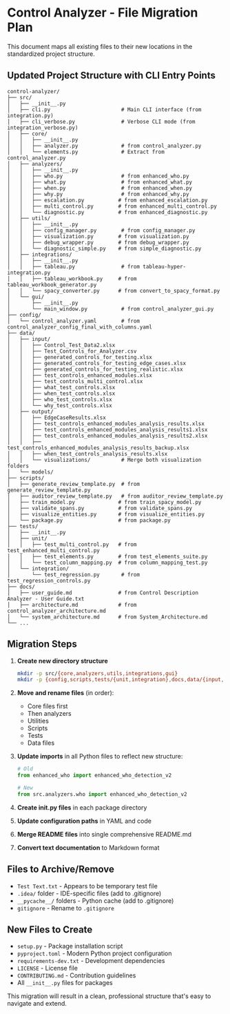 # Control Analyzer - File Migration Plan

This document maps all existing files to their new locations in the standardized project structure.

## Updated Project Structure with CLI Entry Points

```
control-analyzer/
├── src/
│   ├── __init__.py
│   ├── cli.py                       # Main CLI interface (from integration.py)
│   ├── cli_verbose.py               # Verbose CLI mode (from integration_verbose.py)
│   ├── core/
│   │   ├── __init__.py
│   │   ├── analyzer.py              # from control_analyzer.py
│   │   └── elements.py              # Extract from control_analyzer.py
│   ├── analyzers/
│   │   ├── __init__.py
│   │   ├── who.py                   # from enhanced_who.py
│   │   ├── what.py                  # from enhanced_what.py
│   │   ├── when.py                  # from enhanced_when.py
│   │   ├── why.py                   # from enhanced_why.py
│   │   ├── escalation.py           # from enhanced_escalation.py
│   │   ├── multi_control.py        # from enhanced_multi_control.py
│   │   └── diagnostic.py           # from enhanced_diagnostic.py
│   ├── utils/
│   │   ├── __init__.py
│   │   ├── config_manager.py        # from config_manager.py
│   │   ├── visualization.py        # from visualization.py
│   │   ├── debug_wrapper.py        # from debug_wrapper.py
│   │   └── diagnostic_simple.py    # from simple_diagnostic.py
│   ├── integrations/
│   │   ├── __init__.py
│   │   ├── tableau.py               # from tableau-hyper-integration.py
│   │   ├── tableau_workbook.py     # from tableau_workbook_generator.py
│   │   └── spacy_converter.py      # from convert_to_spacy_format.py
│   └── gui/
│       ├── __init__.py
│       └── main_window.py           # from control_analyzer_gui.py
├── config/
│   └── control_analyzer.yaml        # from control_analyzer_config_final_with_columns.yaml
├── data/
│   ├── input/
│   │   ├── Control_Test_Data2.xlsx
│   │   ├── Test_Controls_for_Analyzer.csv
│   │   ├── generated_controls_for_testing.xlsx
│   │   ├── generated_controls_for_testing_edge_cases.xlsx
│   │   ├── generated_controls_for_testing_realistic.xlsx
│   │   ├── test_controls_enhanced_modules.xlsx
│   │   ├── test_controls_multi_control.xlsx
│   │   ├── what_test_controls.xlsx
│   │   ├── when_test_controls.xlsx
│   │   ├── who_test_controls.xlsx
│   │   └── why_test_controls.xlsx
│   ├── output/
│   │   ├── EdgeCaseResults.xlsx
│   │   ├── test_controls_enhanced_modules_analysis_results.xlsx
│   │   ├── test_controls_enhanced_modules_analysis_results1.xlsx
│   │   ├── test_controls_enhanced_modules_analysis_results2.xlsx
│   │   ├── test_controls_enhanced_modules_analysis_results_backup.xlsx
│   │   ├── when_test_controls_analysis_results.xlsx
│   │   └── visualizations/          # Merge both visualization folders
│   └── models/
├── scripts/
│   ├── generate_review_template.py  # from generate_review_template.py
│   ├── auditor_review_template.py   # from auditor_review_template.py
│   ├── train_model.py              # from train_spacy_model.py
│   ├── validate_spans.py           # from validate_spans.py
│   ├── visualize_entities.py       # from visualize_entities.py
│   └── package.py                  # from package.py
├── tests/
│   ├── __init__.py
│   ├── unit/
│   │   ├── test_multi_control.py   # from test_enhanced_multi_control.py
│   │   ├── test_elements.py        # from test_elements_suite.py
│   │   └── test_column_mapping.py  # from column_mapping_test.py
│   └── integration/
│       └── test_regression.py       # from test_regression_controls.py
├── docs/
│   ├── user_guide.md               # from Control Description Analyzer - User Guide.txt
│   ├── architecture.md             # from control_analyzer_architecture.md
│   └── system_architecture.md      # from System_Architecture.md
└── ...
```

## Migration Steps

1. **Create new directory structure**
   ```bash
   mkdir -p src/{core,analyzers,utils,integrations,gui}
   mkdir -p {config,scripts,tests/{unit,integration},docs,data/{input,output/visualizations,models}}
   ```

2. **Move and rename files** (in order):
   - Core files first
   - Then analyzers
   - Utilities
   - Scripts
   - Tests
   - Data files

3. **Update imports** in all Python files to reflect new structure:
   ```python
   # Old
   from enhanced_who import enhanced_who_detection_v2
   
   # New
   from src.analyzers.who import enhanced_who_detection_v2
   ```

4. **Create __init__.py files** in each package directory

5. **Update configuration paths** in YAML and code

6. **Merge README files** into single comprehensive README.md

7. **Convert text documentation** to Markdown format

## Files to Archive/Remove

- `Test Text.txt` - Appears to be temporary test file
- `.idea/` folder - IDE-specific files (add to .gitignore)
- `__pycache__/` folders - Python cache (add to .gitignore)
- `gitignore` - Rename to `.gitignore`

## New Files to Create

- `setup.py` - Package installation script
- `pyproject.toml` - Modern Python project configuration
- `requirements-dev.txt` - Development dependencies
- `LICENSE` - License file
- `CONTRIBUTING.md` - Contribution guidelines
- All `__init__.py` files for packages

This migration will result in a clean, professional structure that's easy to navigate and extend.